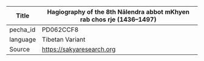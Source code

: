 |Title | Hagiography of the 8th Nālendra abbot mKhyen rab chos rje (1436–1497) 
| --- | --- 
|pecha_id | PD062CCF8
|language | Tibetan Variant
|Source | https://sakyaresearch.org